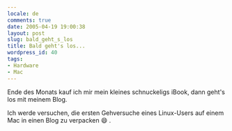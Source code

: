 ```yaml
---
locale: de
comments: true
date: 2005-04-19 19:00:38
layout: post
slug: bald_geht_s_los
title: Bald geht's los...
wordpress_id: 40
tags:
- Hardware
- Mac
---
```


Ende des Monats kauf ich mir mein kleines schnuckeligs iBook, dann geht's los
mit meinem Blog.

Ich werde versuchen, die ersten Gehversuche eines Linux-Users auf einem Mac in
einen Blog zu verpacken :smile: .
